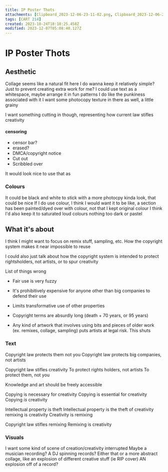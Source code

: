 ```yaml
---
title: IP Poster Thots
attachments: [Clipboard_2023-12-06-23-11-02.png, Clipboard_2023-12-06-23-11-03.png, Clipboard_2023-12-06-23-11-03 (2).png, Clipboard_2023-12-06-23-11-04.png, Clipboard_2023-12-06-23-11-05.png, Clipboard_2023-12-06-23-11-06.png]
tags: [CART 214]
created: 2023-10-24T18:18:25.458Z
modified: 2023-12-07T05:08:40.127Z
---
```


# IP Poster Thots

## Aesthetic
Collage seems like a natural fit here
I do wanna keep it relatively simple? Just to prevent creating extra work for me?
I could use text as a whitespace, maybe arrange it in fun patterns
I do like the punkiness associated with it
I want some photocopy texture in there as well, a little grainy

I want something cutting in though, representing how current law stifles creativity
#### censoring
- censor bar?
- erased?
- DMCA/copyright notice
- Cut out
- Scribbled over

It would look nice to use that as 

### Colours
It could be black and white to stick with a more photocpy kinda look, that could be nice
If I do use colour, I think I would want it to be like, a section has been painted/dyed over with colour, not that I kept original colour
I think I'd also keep it to saturated loud colours
nothing too dark or pastel

## What it's about
I think I might want to focus on remix stuff, sampling, etc.
How the copyright system makes it near impossible to reuse 

I could also just talk about how the copyright system is intended to protect rightsholders, not artists, or to spur creativity

List of things wrong
- Fair use is very fuzzy
- It's prohibitively expensive for anyone other than big companies to defend their use
- Limits transformative use of other properties
- Copyright terms are absurdly long (death + 70 years, or 95 years)

- Any kind of artwork that involves using bits and pieces of older work (ex. remixes, collage, sampling) puts artists at legal risk. This shuts

### Text

Copyright law protects them not you
Copyright law protects big companies, not artists

Copyright law stifles creativity
To protect rights holders, not artists
To protect them, not you

Knowledge and art should be freely accessible

Copying is necessary for creativity
Copying is essential for creativity
Copying *is* creativity

Intellectual property is theft
Intellectual property is the theft of creativity
remixing is creativity
Creativity is remixing

Copyright law stifles remixing
Remixing is creativity

### Visuals

I want some kind of scene of creation/creativity interrupted
Maybe a musician recording?
A DJ spinning records?
Either that or a more abstract collage, like an explosion of different creative stuff (ie RIP cover)
AN explosion off of a record?


